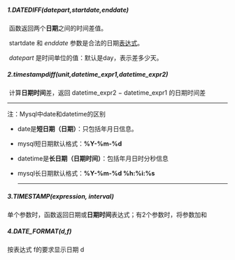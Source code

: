 ##### 1.DATEDIFF(datepart,startdate,enddate)

​	函数返回两个**日期**之间的时间差值。

​	startdate 和 *enddate* 参数是合法的日期[表达式](https://so.csdn.net/so/search?q=表达式&spm=1001.2101.3001.7020)。

​	*datepart* 是时间单位的值：默认是day，表示差多少天。

##### 2.timestampdiff(unit,datetime_expr1,datetime_expr2)

​	计算**日期时间**差，返回 datetime_expr2 − datetime_expr1 的日期时间差

---------------------------------------

注：Mysql中date和datetime的区别

- date是**短日期（日期）**：只包括年月日信息。

- mysql短日期默认格式：**%Y-%m-%d**

- datetime是**长日期（日期时间）**：包括年月日时分秒信息

- mysql长日期默认格式：**%Y-%m-%d %h:%i:%s**

  --------------------------------------------------------------------------------------

##### 3.TIMESTAMP(expression, interval)

单个参数时，函数返回日期或**日期时间**表达式；有2个参数时，将参数加和

##### 4.DATE_FORMAT(d,f)

 按表达式 f的要求显示日期 d